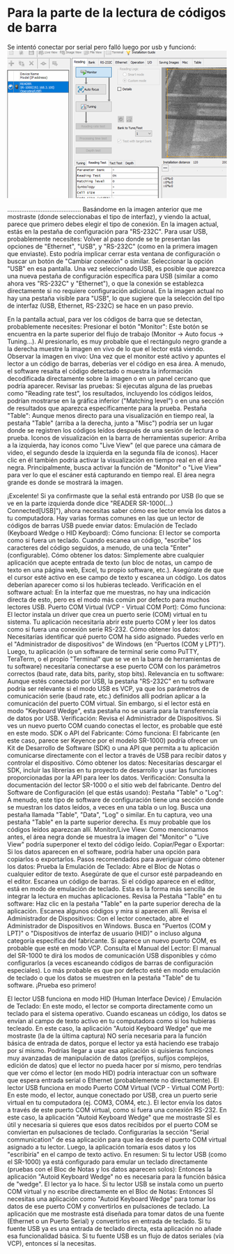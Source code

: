 # Para la parte de la lectura de códigos de barra

Se intentó conectar por serial pero falló luego por usb y funcionó:
![alt text](10.png)




..........................................
Basándome en la imagen anterior que me mostraste (donde seleccionabas el tipo de interfaz), y viendo la actual, parece que primero debes elegir el tipo de conexión.
En la imagen actual, estás en la pestaña de configuración para "RS-232C".
Para usar USB, probablemente necesites:
Volver al paso donde se te presentan las opciones de "Ethernet", "USB", y "RS-232C" (como en la primera imagen que enviaste). Esto podría implicar cerrar esta ventana de configuración o buscar un botón de "Cambiar conexión" o similar.
Seleccionar la opción "USB" en esa pantalla.
Una vez seleccionado USB, es posible que aparezca una nueva pestaña de configuración específica para USB (similar a como ahora ves "RS-232C" y "Ethernet"), o que la conexión se establezca directamente si no requiere configuración adicional.
En la imagen actual no hay una pestaña visible para "USB", lo que sugiere que la selección del tipo de interfaz (USB, Ethernet, RS-232C) se hace en un paso previo.


En la pantalla actual, para ver los códigos de barra que se detectan, probablemente necesites:
Presionar el botón "Monitor": Este botón se encuentra en la parte superior del flujo de trabajo (Monitor -> Auto focus -> Tuning...). Al presionarlo, es muy probable que el rectángulo negro grande a la derecha muestre la imagen en vivo de lo que el lector está viendo.
Observar la imagen en vivo: Una vez que el monitor esté activo y apuntes el lector a un código de barras, deberías ver el código en esa área. A menudo, el software resalta el código detectado o muestra la información decodificada directamente sobre la imagen o en un panel cercano que podría aparecer.
Revisar las pruebas: Si ejecutas alguna de las pruebas como "Reading rate test", los resultados, incluyendo los códigos leídos, podrían mostrarse en la gráfica inferior ("Matching level") o en una sección de resultados que aparezca específicamente para la prueba.
Pestaña "Table": Aunque menos directo para una visualización en tiempo real, la pestaña "Table" (arriba a la derecha, junto a "Misc") podría ser un lugar donde se registren los códigos leídos después de una sesión de lectura o prueba.
Iconos de visualización en la barra de herramientas superior: Arriba a la izquierda, hay iconos como "Live View" (el que parece una cámara de video, el segundo desde la izquierda en la segunda fila de iconos). Hacer clic en él también podría activar la visualización en tiempo real en el área negra.
Principalmente, busca activar la función de "Monitor" o "Live View" para ver lo que el escáner está capturando en tiempo real. El área negra grande es donde se mostrará la imagen.


¡Excelente! Si ya confirmaste que la señal está entrando por USB (lo que se ve en la parte izquierda donde dice "READER SR-1000(...) Connected[USB]"), ahora necesitas saber cómo ese lector envía los datos a tu computadora.
Hay varias formas comunes en las que un lector de códigos de barras USB puede enviar datos:
Emulación de Teclado (Keyboard Wedge o HID Keyboard):
Cómo funciona: El lector se comporta como si fuera un teclado. Cuando escanea un código, "escribe" los caracteres del código seguidos, a menudo, de una tecla "Enter" (configurable).
Cómo obtener los datos: Simplemente abre cualquier aplicación que acepte entrada de texto (un bloc de notas, un campo de texto en una página web, Excel, tu propio software, etc.). Asegúrate de que el cursor esté activo en ese campo de texto y escanea un código. Los datos deberían aparecer como si los hubieras tecleado.
Verificación en el software actual: En la interfaz que me muestras, no hay una indicación directa de esto, pero es el modo más común por defecto para muchos lectores USB.
Puerto COM Virtual (VCP - Virtual COM Port):
Cómo funciona: El lector instala un driver que crea un puerto serie (COM) virtual en tu sistema. Tu aplicación necesitaría abrir este puerto COM y leer los datos como si fuera una conexión serie RS-232.
Cómo obtener los datos:
Necesitarías identificar qué puerto COM ha sido asignado. Puedes verlo en el "Administrador de dispositivos" de Windows (en "Puertos (COM y LPT)").
Luego, tu aplicación (o un software de terminal serie como PuTTY, TeraTerm, o el propio "Terminal" que se ve en la barra de herramientas de tu software) necesitaría conectarse a ese puerto COM con los parámetros correctos (baud rate, data bits, parity, stop bits).
Relevancia en tu software: Aunque estés conectado por USB, la pestaña "RS-232C" en tu software podría ser relevante si el modo USB es VCP, ya que los parámetros de comunicación serie (baud rate, etc.) definidos allí podrían aplicar a la comunicación del puerto COM virtual. Sin embargo, si el lector está en modo "Keyboard Wedge", esta pestaña no se usaría para la transferencia de datos por USB.
Verificación: Revisa el Administrador de Dispositivos. Si ves un nuevo puerto COM cuando conectas el lector, es probable que esté en este modo.
SDK o API del Fabricante:
Cómo funciona: El fabricante (en este caso, parece ser Keyence por el modelo SR-1000) podría ofrecer un Kit de Desarrollo de Software (SDK) o una API que permita a tu aplicación comunicarse directamente con el lector a través de USB para recibir datos y controlar el dispositivo.
Cómo obtener los datos: Necesitarías descargar el SDK, incluir las librerías en tu proyecto de desarrollo y usar las funciones proporcionadas por la API para leer los datos.
Verificación: Consulta la documentación del lector SR-1000 o el sitio web del fabricante.
Dentro del Software de Configuración (el que estás usando):
Pestaña "Table" o "Log": A menudo, este tipo de software de configuración tiene una sección donde se muestran los datos leídos, a veces en una tabla o un log. Busca una pestaña llamada "Table", "Data", "Log" o similar. En tu captura, veo una pestaña "Table" en la parte superior derecha. Es muy probable que los códigos leídos aparezcan allí.
Monitor/Live View: Como mencionamos antes, el área negra donde se muestra la imagen del "Monitor" o "Live View" podría superponer el texto del código leído.
Copiar/Pegar o Exportar: Si los datos aparecen en el software, podría haber una opción para copiarlos o exportarlos.
Pasos recomendados para averiguar cómo obtener los datos:
Prueba la Emulación de Teclado:
Abre el Bloc de Notas o cualquier editor de texto.
Asegúrate de que el cursor esté parpadeando en el editor.
Escanea un código de barras.
Si el código aparece en el editor, está en modo de emulación de teclado. Esta es la forma más sencilla de integrar la lectura en muchas aplicaciones.
Revisa la Pestaña "Table" en tu software:
Haz clic en la pestaña "Table" en la parte superior derecha de la aplicación.
Escanea algunos códigos y mira si aparecen allí.
Revisa el Administrador de Dispositivos:
Con el lector conectado, abre el Administrador de Dispositivos en Windows.
Busca en "Puertos (COM y LPT)" o "Dispositivos de interfaz de usuario (HID)" o incluso alguna categoría específica del fabricante. Si aparece un nuevo puerto COM, es probable que esté en modo VCP.
Consulta el Manual del Lector:
El manual del SR-1000 te dirá los modos de comunicación USB disponibles y cómo configurarlos (a veces escaneando códigos de barras de configuración especiales).
Lo más probable es que por defecto esté en modo emulación de teclado o que los datos se muestren en la pestaña "Table" de tu software. ¡Prueba eso primero!


El lector USB funciona en modo HID (Human Interface Device) / Emulación de Teclado:
En este modo, el lector se comporta directamente como un teclado para el sistema operativo.
Cuando escaneas un código, los datos se envían al campo de texto activo en tu computadora como si los hubieras tecleado.
En este caso, la aplicación "Autoid Keyboard Wedge" que me mostraste (la de la última captura) NO sería necesaria para la función básica de entrada de datos, porque el lector ya está haciendo ese trabajo por sí mismo.
Podrías llegar a usar esa aplicación si quisieras funciones muy avanzadas de manipulación de datos (prefijos, sufijos complejos, edición de datos) que el lector no pueda hacer por sí mismo, pero tendrías que ver cómo el lector (en modo HID) podría interactuar con un software que espera entrada serial o Ethernet (probablemente no directamente).
El lector USB funciona en modo Puerto COM Virtual (VCP - Virtual COM Port):
En este modo, el lector, aunque conectado por USB, crea un puerto serie virtual en tu computadora (ej. COM3, COM4, etc.).
El lector envía los datos a través de este puerto COM virtual, como si fuera una conexión RS-232.
En este caso, la aplicación "Autoid Keyboard Wedge" que me mostraste SÍ es útil y necesaria si quieres que esos datos recibidos por el puerto COM se conviertan en pulsaciones de teclado.
Configurarías la sección "Serial communication" de esa aplicación para que lea desde el puerto COM virtual asignado a tu lector. Luego, la aplicación tomaría esos datos y los "escribiría" en el campo de texto activo.
En resumen:
Si tu lector USB (como el SR-1000) ya está configurado para emular un teclado directamente (pruebas con el Bloc de Notas y los datos aparecen solos): Entonces la aplicación "Autoid Keyboard Wedge" no es necesaria para la función básica de "wedge". El lector ya lo hace.
Si tu lector USB se instala como un puerto COM virtual y no escribe directamente en el Bloc de Notas: Entonces SÍ necesitas una aplicación como "Autoid Keyboard Wedge" para tomar los datos de ese puerto COM y convertirlos en pulsaciones de teclado.
La aplicación que me mostraste está diseñada para tomar datos de una fuente (Ethernet o un Puerto Serial) y convertirlos en entrada de teclado. Si tu fuente USB ya es una entrada de teclado directa, esta aplicación no añade esa funcionalidad básica. Si tu fuente USB es un flujo de datos seriales (vía VCP), entonces sí la necesitas.